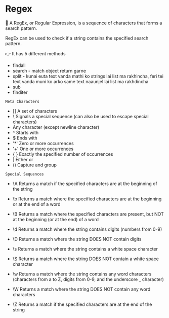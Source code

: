 # Regex

🎯 A RegEx, or Regular Expression, is a sequence of characters that forms a search pattern.

 RegEx can be used to check if a string contains the specified search pattern.
    
 👉 It has 5 different methods

- findall 
- search - match object return garne
- split - kunai euta text vanda mathi ko strings lai list ma rakhincha, feri tei text vanda muni ko arko same text naaunjel lai list ma rakhdincha
- sub
- finditer

```Meta Characters```

- [] A set of characters
- \ Signals a special sequence (can also be used to escape special characters)
-  Any character (except newline character)
- ^ Starts with
- $ Ends with
- '*' Zero or more occurrences
- '+' One or more occurrences
- { } Exactly the specified number of occurrences
- | Either or
- () Capture and group

```Special Sequences```

- \A Returns a match if the specified characters are at the beginning of the string

- \b Returns a match where the specified characters are at the beginning or at the end of a word

- \B Returns a match where the specified characters are present, but NOT at the beginning (or at the end) of a word

- \d Returns a match where the string contains digits (numbers from 0-9)

- \D Returns a match where the string DOES NOT contain digits

- \s Returns a match where the string contains a white space character

- \S Returns a match where the string DOES NOT contain a white space character

- \w Returns a match where the string contains any word characters (characters from a to Z, digits from 0-9, and the underscore _ character)

- \W Returns a match where the string DOES NOT contain any word characters

- \Z Returns a match if the specified characters are at the end of the string
